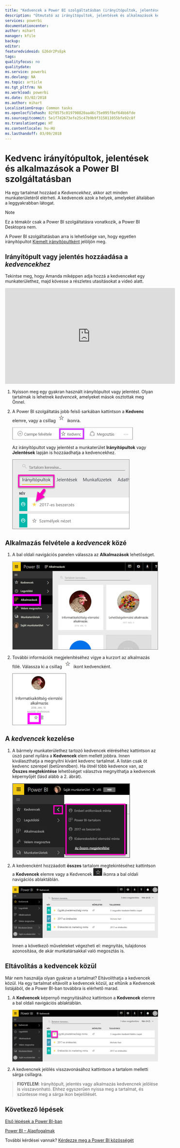 ```yaml
---
title: "Kedvencek a Power BI szolgáltatásban (irányítópultok, jelentések és alkalmazások)"
description: "Útmutató az irányítópultok, jelentések és alkalmazások kedvencekhez történő hozzáadásához a Power BI szolgáltatásban – dokumentáció"
services: powerbi
documentationcenter: 
author: mihart
manager: kfile
backup: 
editor: 
featuredvideoid: G26dr2PsEpk
tags: 
qualityfocus: no
qualitydate: 
ms.service: powerbi
ms.devlang: NA
ms.topic: article
ms.tgt_pltfrm: NA
ms.workload: powerbi
ms.date: 03/02/2018
ms.author: mihart
LocalizationGroup: Common tasks
ms.openlocfilehash: 82f8575c019790820aa46c75e095f8ef64bb6fde
ms.sourcegitcommit: 5e1f7d2673efe25c47b9b9f315011055bfe92c8f
ms.translationtype: HT
ms.contentlocale: hu-HU
ms.lasthandoff: 03/09/2018
---
```

# <a name="favorite-dashboards-reports-and-apps-in-power-bi-service"></a>Kedvenc irányítópultok, jelentések és alkalmazások a Power BI szolgáltatásban
Ha egy tartalmat hozzáad a *Kedvencekhez*, akkor azt minden munkaterületéről elérheti.  A kedvencek azok a helyek, amelyeket általában a leggyakrabban látogat.

> [!NOTE]
> Ez a témakör csak a Power BI szolgáltatásra vonatkozik, a Power BI Desktopra nem.
> 
> 

A Power BI szolgáltatásban arra is lehetősége van, hogy egyetlen irányítópultot [Kiemelt irányítópultként](service-dashboard-featured.md) jelöljön meg.

## <a name="add-a-dashboard-or-report-as-a-favorite"></a>Irányítópult vagy jelentés hozzáadása a *kedvencekhez*
Tekintse meg, hogy Amanda miképpen adja hozzá a kedvenceket egy munkaterülethez, majd kövesse a részletes utasításokat a videó alatt.

<iframe width="560" height="315" src="https://www.youtube.com/embed/G26dr2PsEpk" frameborder="0" allowfullscreen></iframe>


1. Nyisson meg egy gyakran használt irányítópultot vagy jelentést. Olyan tartalmak is lehetnek *kedvencek*, amelyeket mások osztottak meg Önnel.
2. A Power BI szolgáltatás jobb felső sarkában kattintson a **Kedvenc** elemre, vagy a csillag ![csillag ikon](media/service-dashboard-favorite/power-bi-favorite-icon.png)  ikonra.
   
   ![Kedvenc ikon](media/service-dashboard-favorite/powerbi-dashboard-favorite.png)
   
   Az irányítópultot vagy jelentést a munkaterület **Irányítópultok** vagy **Jelentések** lapján is hozzáadhatja a kedvencekhez.
   
   ![Irányítópult lap sárga csillaggal](media/service-dashboard-favorite/power-bi-dashboard-favorite.png)

## <a name="add-an-app-as-a-favorite"></a>Alkalmazás felvétele a *kedvencek* közé

1. A bal oldali navigációs panelen válassza az **Alkalmazások** lehetőséget.

   ![irányítópult](media/service-dashboard-favorite/power-bi-favorite-apps.png)

2. További információk megjelenítéséhez vigye a kurzort az alkalmazás fölé.  Válassza ki a csillag ![csillag ikon](media/service-dashboard-favorite/power-bi-favorite-icon.png)  ikont kedvencként.
   
   ![vigye az egérmutatót az alkalmazás fölé](media/service-dashboard-favorite/power-bi-favorite-app.png)

## <a name="working-with-favorites"></a>A *kedvencek* kezelése
1. A bármely munkaterülethez tartozó kedvencek eléréséhez kattintson az úszó panel nyilára a **Kedvencek** elem mellett jobbra.  Innen kiválaszthatja a megnyitni kívánt kedvenc tartalmat. A listán csak öt kedvenc szerepel (betűrendben). Ha ötnél több kedvence van, az **Összes megtekintése** lehetőséget választva megnyithatja a kedvencek képernyőjét (lásd alább a 2. ábrát). 
   
   ![Kedvencek úszó menü](media/service-dashboard-favorite/power-bi-favorite-flyout-new.png)
2. A kedvencként hozzáadott **összes** tartalom megtekintéséhez kattintson a **Kedvencek** elemre vagy a Kedvencek ![csillag ikon](media/service-dashboard-favorite/power-bi-favorites-icon.png)  ikonra a bal oldali navigációs ablaktáblán.  
   
    ![kedvenc ablak](media/service-dashboard-favorite/power-bi-favorites-screen.png)
   
   Innen a következő műveleteket végezheti el: megnyitás, tulajdonos azonosítása, de akár munkatársakkal való megosztás is.

## <a name="unfavorite-content"></a>Eltávolítás a kedvencek közül
Már nem használja olyan gyakran a tartalmat?  Eltávolíthatja a kedvencek közül. Ha egy tartalmat eltávolít a kedvencek közül, az eltűnik a Kedvencek listájából, de a Power BI-ban továbbra is elérhető marad.

1. A **Kedvencek** képernyő megnyitásához kattintson a **Kedvencek** elemre a bal oldali navigációs ablaktáblán.
   
   ![Kedvencek képernyő](media/service-dashboard-favorite/power-bi-unfavorites-screen.png)
2. A kedvencnek jelölés visszavonásához kattintson a tartalom melletti sárga csillagra.

> **FIGYELEM**: Irányítópult, jelentés vagy alkalmazás kedvencnek jelölése is visszavonható. Ehhez egyszerűen nyissa meg a tartalmat, és szüntesse meg a sárga ikon bejelölését.   
> 
> 

## <a name="next-steps"></a>Következő lépések
[Első lépések a Power BI-ban](service-get-started.md)

[Power BI – Alapfogalmak](service-basic-concepts.md)

További kérdései vannak? [Kérdezze meg a Power BI közösségét](http://community.powerbi.com/)

